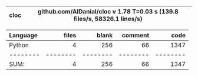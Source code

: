 cloc|github.com/AlDanial/cloc v 1.78  T=0.03 s (139.8 files/s, 58326.1 lines/s)
--- | ---

Language|files|blank|comment|code
:-------|-------:|-------:|-------:|-------:
Python|4|256|66|1347
--------|--------|--------|--------|--------
SUM:|4|256|66|1347
